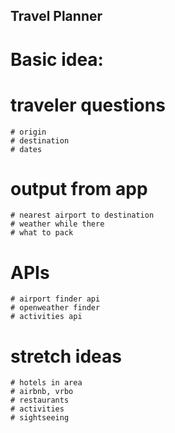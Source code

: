 ## Travel Planner

# Basic idea: 

# traveler questions
    # origin
    # destination
    # dates

# output from app
    # nearest airport to destination
    # weather while there
    # what to pack

# APIs
    # airport finder api
    # openweather finder
    # activities api

# stretch ideas
    # hotels in area
    # airbnb, vrbo
    # restaurants
    # activities
    # sightseeing


